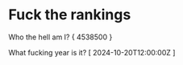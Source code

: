 # Fuck the rankings

Who the hell am I?
{ 4538500 }

What fucking year is it?
[ 2024-10-20T12:00:00Z ]
